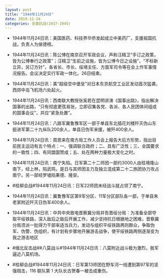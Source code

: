 ```yaml
---
layout: post
title: "1944年11月24日"
date: 2019-11-24
categories: 全面抗战(1937-1945)
---
```


<meta name="referrer" content="no-referrer" />

- 1944年11月24日讯：美国医药、科技界华侨发起成立中美药厂，支援祖国抗战，负责人为侯德榜。 

- 1944年11月24日讯：陈公博在南京召开军政会议，声称汪精卫“手订之政策，皆为公博奉行之政策”；汪精卫“生前之设施，皆为公博今日之设施”，“不标新立异，另订方针”，各省长、市长、绥靖主任、方面军司令等在会上作军事情况报告。会议决定实行军政一体化。26日结束。 

- 1944年11月24日讯：美“超级空中堡垒”对日本东京航空工业区发动首次猛袭，西郊中岛飞机场六处起火。 

- 1944年11月24日讯：西南联大教授张奚若在昆明讲演《国事出路》，指出解决国事的出路，“只有彻底更弦易张，立即召集各党、各派、各人民团体间组成的国事会议”，并应“紧急处置”。 

- 1944年11月24日讯：八路军冀鲁豫军区一部于单县东北插花刘楼歼灭伪山东挺进军第二十九纵队200余人，单县日伪军来援，被歼400余人。 

- 1944年11月24日讯：周恩来在南方局工作人员会上报告大后方形势，指出目前民主运动有五个特点：一、强调联合政府；二、具有广泛性；三、全国要求的一致性；四、有同盟国赞成；五、处在两种力量极大变化之时。 

- 1944年11月24日讯：南宁失陷。日军第二十二师团一部约3000人由桂境隆山南下，经上林，陷武鸣，是日与其师团主力及独立混成第二十二旅团协力攻占南宁。另一部经罗墟陷果德、隆安。 

- #桂柳会战#1944年11月24日讯：日军22师团未经战斗就占领了南宁。 

- 1944年11月24日讯：冀鲁豫军区第9军分区、11军分区部队各一部，于单县朱老家附近歼灭日伪军400余人。 

- 1944年11月24日讯：中共中央致电晋察冀分局并告晋绥分局：为准备全部夺取平绥铁路，深入敌后之敌后开展工作，减少坚持抗日根据地之困难，晋察冀分局须派一批得力干部率适当兵力，发动与组织平绥铁路两则群众，争取伪军、伪警、伪组织，有计划有步骤地开展游击战争，使平绥铁路两侧逐渐变为我之游击地区 

- #缅北反击战##八莫战斗#1944年11月24日讯：八莫附近战斗极为激烈，我军逼近八莫机场。 

- #桂柳会战#1944年11月24日讯：日军第13师团在野车河一线遭到第97军的坚强阻击，116 联队第 1 大队长古贺春一被击成重伤。 

